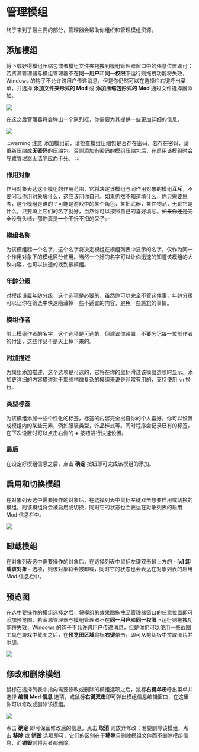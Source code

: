 # 管理模组

终于来到了最主要的部分，管理器会帮助你组织和管理模组资源。

## 添加模组

将下载好得模组压缩包或者模组文件夹拖拽到模组管理器窗口中的任意位置即可；若资源管理器与模组管理器不在**同一用户**和**同一权限**下运行则拖拽功能将失效，Windows 的钩子不允许跨用户传递消息，但是你仍然可以在选择栏右键呼出菜单，并选择 **添加文件夹形式的 Mod** 或 **添加压缩包形式的 Mod** 通过文件选择器添加。

![](/static/image/b4ddc575.png)

在这之后管理器将会弹出一个队列框，你需要为其提供一些更加详细的信息。

![](/static/image/c11cc536.png)

:::warning 注意
添加模组前，请检查模组压缩包是否存在密码，若存在密码，请重新压缩成**无密码**的压缩包。否则添加有密码的模组压缩包后，在[启用](#启用和切换模组)该模组时会导致管理器无法响应而卡死。
:::

### 作用对象 <Badge type="warning" text="必填项" />

作用对象表达这个模组的作用范围，它将决定该模组与同作用对象的模组**互斥**，不要问我作用对象填什么，这应该问你自己。如果仍然不知道填什么，你只需要思考，这个模组是谁的？可能是游戏中的某个角色，某把武器，某件物品，无论它是什么，只要填上它们的名字就好，当然你可以按照自己的喜好填写。~~如果你还是完全没有头绪，那你真是一个不折不扣的呆子。~~

### 模组名称 <Badge type="warning" text="必填项" />

为该模组起一个名字，这个名字将决定模组在模组列表中显示的名字，仅作为同一个作用对象下的模组区分使用。当然一个好的名字可以让你迅速的知道该模组的大致内容，也可以快速的找到该模组。

### 年龄分级 <Badge type="warning" text="必填项" />

对模组设置年龄分级，这个选项是必要的，虽然你可以完全不管这件事，年龄分级可以让你在筛选中快速隐藏掉一些不适宜的内容，避免一些尴尬的事情。

### 模组作者 <Badge type="info" text="选填项" />

附上模组作者的名字，这个选项是可选的，但建议你设置，不要忘记每一位创作者的付出，这些作品不是天上掉下来的。

### 附加描述 <Badge type="info" text="选填项" />

为模组添加描述，这个选项是可选的，它将在你的鼠标滑过该模组选项时显示。添加更详细的内容描述对于那些稍微复杂的模组来说是非常有用的，支持使用 `\n` 换行。

### 类型标签 <Badge type="info" text="选填项" />

为该模组添加一些个性化的标签，标签的内容完全出自你的个人喜好，你可以设置成模组内的某些元素，例如服装类型，饰品样式等。同时程序会记录已有的标签，在下次设置时可以点击右侧的 **+** 按钮进行快速设置。

### 最后

在设定好模组信息之后，点击 **确定** 按钮即可完成该模组的添加。


## 启用和切换模组

在对象列表选中需要操作的对象后，在选择列表中鼠标左键双击想要启用或切换的模组，则该模组将会被启用或切换，同时它的状态也会表达在对象列表的启用 Mod 信息栏中。

![](/static/image/65857a16.png)


## 卸载模组

在对象列表选中需要操作的对象后，在选择列表中鼠标左键双击最上方的 <strong>- [x] 卸载该对象 -</strong> 选项，则该对象将会被卸载，同时它的状态也会表达在对象列表的启用 Mod 信息栏中。


## 预览图

在选中要操作的模组选择之后，将模组的效果图拖拽至管理器窗口的任意位置即可添加预览图，若资源管理器与模组管理器不在**同一用户**和**同一权限**下运行则拖拽功能将失效，Windows 的钩子不允许跨用户传递消息，但是你仍可以使用一些截图工具在游戏中截图之后，在**预览图区域**鼠标**右键**单击，即可从剪切板中拉取图片并添加。

![](/static/image/c6435374.png)


## 修改和删除模组

鼠标在选择列表中指向需要修改或删除的模组选项之后，鼠标**右键单击**呼出菜单并选择 **编辑 Mod 信息** 选项，或鼠标**右键双击**即可弹出模组信息编辑窗口，在这里你可以修改或删除该模组。

![](/static/image/1be75ae4.png)

点击 **确定** 即可保留修改后的信息，点击 **取消** 则放弃修改；若要删除该模组，点击 **移除** 或 **销毁** 选项即可，它们的区别在于**移除**只删除模组文件而不删除模组信息，而**销毁**则将两者都删除。
